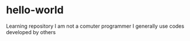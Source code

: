 # hello-world
Learning repository
I am not a comuter programmer
I generally use codes developed by others

